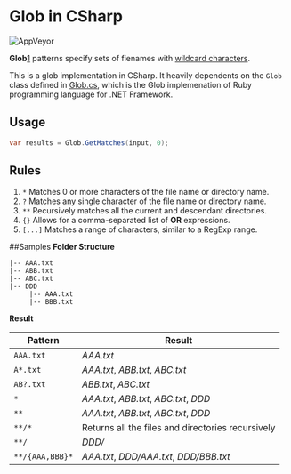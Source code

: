 # Glob in CSharp

![AppVeyor](https://ci.appveyor.com/api/projects/status/github/vicancy/Glob?svg=True)

**Glob**[1] patterns specify sets of fienames with [wildcard characters](http://en.wikipedia.org/wiki/Wildcard_characters).

This is a glob implementation in CSharp. It heavily dependents on the `Glob` class defined in [Glob.cs](https://github.com/IronLanguages/main/blob/master/Languages/Ruby/Ruby/Builtins/Glob.cs), which is the Glob implemenation of Ruby programming language for .NET Framework.

## Usage
```csharp
var results = Glob.GetMatches(input, 0);
```

## Rules
1. `*` Matches 0 or more characters of the file name or directory name.
2. `?` Matches any single character of the file name or directory name.
3. `**` Recursively matches all the current and descendant directories.
4. `{}` Allows for a comma-separated list of **OR** expressions.
5. `[...]` Matches a range of characters, similar to a RegExp range.

##Samples
**Folder Structure**

```
|-- AAA.txt
|-- ABB.txt
|-- ABC.txt
|-- DDD
     |-- AAA.txt
	 |-- BBB.txt

```

**Result**

Pattern             |  Result
--------------------|--------------------------
`AAA.txt`           | *AAA.txt*
`A*.txt`            | *AAA.txt*, *ABB.txt*, *ABC.txt*
`AB?.txt`           | *ABB.txt*, *ABC.txt*
`*`                 | *AAA.txt*, *ABB.txt*, *ABC.txt*, *DDD*
`**`                | *AAA.txt*, *ABB.txt*, *ABC.txt*, *DDD*
`**/*`              | Returns all the files and directories recursively
`**/`               | *DDD/*
`**/{AAA,BBB}*`     | *AAA.txt*, *DDD/AAA.txt*, *DDD/BBB.txt*




[1]: http://en.wikipedia.org/wiki/Glob_(programming)
